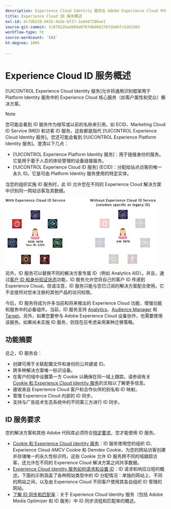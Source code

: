 ```yaml
---
description: Experience Cloud Identity 服务在 Adobe Experience Cloud 中的角色。
title: Experience Cloud ID 服务概述
exl-id: dc7d6220-d42b-4a3e-bf37-1e4e87280ae1
source-git-commit: 2c87022baeb09a8767d0d9627bf2b607c51b2503
workflow-type: ht
source-wordcount: '543'
ht-degree: 100%

---
```


# Experience Cloud ID 服务概述

[!UICONTROL Experience Cloud Identity 服务]允许将通用识别框架用于 Platform Identity 服务中的 Experience Cloud 核心服务（如客户属性和受众）解决方案。

>[!NOTE]
>
> 您可能会看到 ID 服务作为缩写或以前的名称来引用，如 ECID、Marketing Cloud ID Service (MID) 和访客 ID 服务。这些都是指代 [!UICONTROL Experience Cloud Identity 服务]。您还可能会看到 [!UICONTROL Experience Platform Identity 服务]。澄清以下几点：

* [!UICONTROL Experience Platform Identity 服务]：用于链接身份的服务。它是用于基于人员的体验管理的设备链接服务。
* [!UICONTROL Experience Cloud ID 服务] (ECID)：分配给站点访客的唯一永久 ID。它是可由 Platform Identity 服务使用的特定实体。

当您的组织实施 ID 服务时，此 ID 允许您在不同的 Experience Cloud 解决方案中识别同一网站访客及其数据。

![](assets/ecid-new.png)

另外，ID 服务可以替换不同的解决方案专属 ID（例如 Analytics AID）。并且，通过[客户 ID 和身份验证状态](/help/reference/authenticated-state.md)功能，ID 服务允许您将自己的客户 ID 传递到 Experience Cloud。但请注意，ID 服务只能与您已订阅的解决方案配合使用。它不会提供对您未注册的其他产品的访问权限。

今后，ID 服务将成为许多当前和将来推出的 Experience Cloud 功能、增强功能和服务中的必备组件。当前，ID 服务支持 [Analytics](http://www.adobe.com/cn/marketing-cloud/web-analytics.html)、[Audience Manager](http://www.adobe.com/cn/marketing-cloud/data-management-platform.html) 和 [Target](http://www.adobe.com/cn/marketing-cloud/testing-targeting.html)。另外，如果您要参与 Adobe Experience Cloud 设备协作，也需要使用该服务。如果尚未实施 ID 服务，则现在应考虑采用某种迁移策略。

## 功能摘要

总之，ID 服务会：

* 创建可用于关联配置文件和身份的公共键或 ID。
* 跨多种解决方案唯一标识设备。
* 在客户的域中设置第一方 Cookie 以确保在同一域上跟踪。请参阅有关 [Cookie 和 Experience Cloud Identity 服务](./cookies.md)的文档以了解更多信息。
* 接收来自 Experience Cloud 客户和合作伙伴的别名和 ID 映射。
* 管理 Experience Cloud 内部的 ID 同步。
* 支持与广告技术生态系统中的不同第三方进行 ID 同步。

## ID 服务要求

您的解决方案和其他 Adobe 代码库必须符合[特定要求](/help/reference/requirements.md)，您才能使用 ID 服务。

* [Cookie 和 Experience Cloud Identity 服务](cookies.md)：ID 服务使用您的组织 ID、Experience Cloud AMCV Cookie 和 Demdex Cookie，为您的网站访客创建并存储唯一的永久性标识符。这些 Cookie 允许 ID 服务跨不同的域跟踪访客，还允许在不同的 Experience Cloud 解决方案之间共享数据。
* [Experience Cloud Identity 服务如何请求和设置 ID](id-request.md)：ID 请求和响应过程的概述。下面的示例涵盖了各种网站类型中的 ID 分配情况：单独的网站上、不同的网站之间，以及由 Experience Cloud 不同客户使用其各自组织 ID 管理的网站。
* [了解 ID 同步和匹配率](match-rates.md)：关于 Experience Cloud Identity 服务（包括 Adobe Media Optimizer 和 ID 服务）中 ID 同步流程和匹配率的概述。
